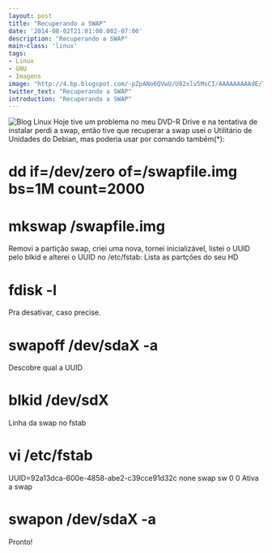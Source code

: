 ```yaml
---
layout: post
title: "Recuperando a SWAP"
date: '2014-08-02T21:01:00.002-07:00'
description: "Recuperando a SWAP"
main-class: 'linux'
tags:
- Linux
- GNU
- Imagens
image: "http://4.bp.blogspot.com/-pZpANo6QVwU/U92xlv5MsCI/AAAAAAAAAdE/T5IeJEPHtT4/s72-c/wv3SXGZ.jpg"
twitter_text: "Recuperando a SWAP"
introduction: "Recuperando a SWAP"
---
```

![Blog Linux](http://4.bp.blogspot.com/-pZpANo6QVwU/U92xlv5MsCI/AAAAAAAAAdE/T5IeJEPHtT4/s1600/wv3SXGZ.jpg "Blog Linux")
Hoje tive um problema no meu DVD-R Drive e na tentativa de instalar perdi a swap, então tive que recuperar a swap usei o Utilitário de Unidades do Debian, mas poderia usar por comando também(*):
# dd if=/dev/zero of=/swapfile.img bs=1M count=2000
# mkswap /swapfile.img
Removi a partição swap, criei uma nova, tornei inicializável, listei o UUID pelo blkid e alterei o UUID no /etc/fstab:
Lista as partções do seu HD
# fdisk -l
Pra desativar, caso precise.
# swapoff /dev/sdaX -a
Descobre qual a UUID
# blkid /dev/sdX
Linha da swap no fstab
# vi /etc/fstab
UUID=92a13dca-600e-4858-abe2-c39cce91d32c none swap sw 0 0
Ativa a swap
# swapon /dev/sdaX -a
Pronto!

